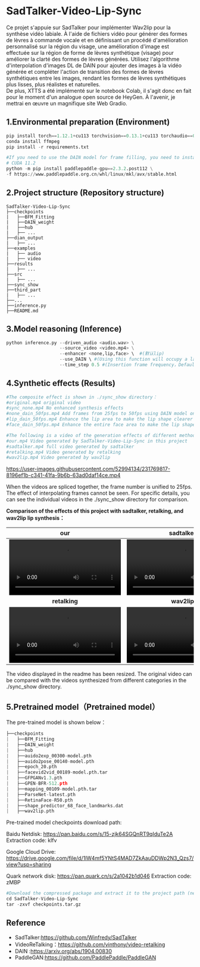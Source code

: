 # SadTalker-Video-Lip-Sync


Ce projet s'appuie sur SadTalker pour implémenter Wav2lip pour la synthèse vidéo labiale. À l'aide de fichiers vidéo pour générer des formes de lèvres à commande vocale et en définissant un procédé d'amélioration personnalisé sur la région du visage, une amélioration d'image est effectuée sur la région de forme de lèvres synthétique (visage) pour améliorer la clarté des formes de lèvres générées. Utilisez l'algorithme d'interpolation d'images DL de DAIN pour ajouter des images à la vidéo générée et compléter l'action de transition des formes de lèvres synthétiques entre les images, rendant les formes de lèvres synthétiques plus lisses, plus réalistes et naturelles.   
De plus, XTTS a été implémenté sur le notebook Colab, il s'agit donc en fait pour le moment d'un analogue open source de HeyGen. À l'avenir, je mettrai en œuvre un magnifique site Web Gradio.

## 1.Environmental preparation (Environment)

```python
pip install torch==1.12.1+cu113 torchvision==0.13.1+cu113 torchaudio==0.12.1 --extra-index-url https://download.pytorch.org/whl/cu113
conda install ffmpeg
pip install -r requirements.txt

#If you need to use the DAIN model for frame filling, you need to install it. paddle
# CUDA 11.2
python -m pip install paddlepaddle-gpu==2.3.2.post112 \
-f https://www.paddlepaddle.org.cn/whl/linux/mkl/avx/stable.html
```

## 2.Project structure (Repository structure)

```
SadTalker-Video-Lip-Sync
├──checkpoints
|   ├──BFM_Fitting
|   ├──DAIN_weight
|   ├──hub
|   ├── ...
├──dian_output
|   ├── ...
├──examples
|   ├── audio
|   ├── video
├──results
|   ├── ...
├──src
|   ├── ...
├──sync_show
├──third_part
|   ├── ...
├──...
├──inference.py
├──README.md
```

## 3.Model reasoning (Inference)

```python
python inference.py --driven_audio <audio.wav> \
                    --source_video <video.mp4> \
                    --enhancer <none,lip,face> \  #(默认lip)
                    --use_DAIN \ #(Using this function will occupy a large amount of video memory and consume a lot of time.)
             		--time_step 0.5 #(Insertion frame frequency，Default 0.5，25fps—>50fps; 0.25, 25fps—>100fps)
```



## 4.Synthetic effects (Results)

```python
#The composite effect is shown in ./sync_show directory：
#original.mp4 original video
#sync_none.mp4 No enhanced synthesis effects
#none_dain_50fps.mp4 Add frames from 25fps to 50fps using DAIN model only
#lip_dain_50fps.mp4 Enhance the lip area to make the lip shape clearer + DAIN model adds frames from 25fps to 50fps
#face_dain_50fps.mp4 Enhance the entire face area to make the lip shape clearer + DAIN model adds frames from 25fps to 50fps

#The following is a video of the generation effects of different methods
#our.mp4 Video generated by SadTalker-Video-Lip-Sync in this project
#sadtalker.mp4 full video generated by sadtalker
#retalking.mp4 Video generated by retalking
#wav2lip.mp4 Video generated by wav2lip
```

https://user-images.githubusercontent.com/52994134/231769817-8196ef1b-c341-41fa-9b6b-63ad0daf14ce.mp4

When the videos are spliced ​​together, the frame number is unified to 25fps. The effect of interpolating frames cannot be seen. For specific details, you can see the individual videos in the ./sync_show directory for comparison.   

**Comparison of the effects of this project with sadtalker, retalking, and wav2lip lip synthesis：**

|                           **our**                            |                        **sadtalker**                         |
| :----------------------------------------------------------: | :----------------------------------------------------------: |
| <video  src="https://user-images.githubusercontent.com/52994134/233003969-91fa9e94-a958-4e2d-b958-902cc7711b8a.mp4" type="video/mp4"> </video> | <video  src="https://user-images.githubusercontent.com/52994134/233003985-86d0f75c-d27f-4a52-ac31-2649ccd39616.mp4" type="video/mp4"> </video> |
|                        **retalking**                         |                         **wav2lip**                          |
| <video  src="https://user-images.githubusercontent.com/52994134/233003982-2fe1b33c-b455-4afc-ab50-f6b40070e2ca.mp4" type="video/mp4"> </video> | <video  src="https://user-images.githubusercontent.com/52994134/233003990-2f8c4b84-dc74-4dc5-9dad-a8285e728ecb.mp4" type="video/mp4"> </video> |

The video displayed in the readme has been resized. The original video can be compared with the videos synthesized from different categories in the ./sync_show directory.   

## 5.Pretrained model（Pretrained model）

The pre-trained model is shown below：

```python
├──checkpoints
|   ├──BFM_Fitting
|   ├──DAIN_weight
|   ├──hub
|   ├──auido2exp_00300-model.pth
|   ├──auido2pose_00140-model.pth
|   ├──epoch_20.pth
|   ├──facevid2vid_00189-model.pth.tar
|   ├──GFPGANv1.3.pth
|   ├──GPEN-BFR-512.pth
|   ├──mapping_00109-model.pth.tar
|   ├──ParseNet-latest.pth
|   ├──RetinaFace-R50.pth
|   ├──shape_predictor_68_face_landmarks.dat
|   ├──wav2lip.pth
```

Pre-trained model checkpoints download path:

Baidu Netdisk: https://pan.baidu.com/s/15-zjk64SGQnRT9qIduTe2A Extraction code: klfv   

Google Cloud Drive: https://drive.google.com/file/d/1lW4mf5YNtS4MAD7ZkAauDDWp2N3_Qzs7/view?usp=sharing   

Quark network disk: https://pan.quark.cn/s/2a1042b1d046 Extraction code: zMBP   

```python
#Download the compressed package and extract it to the project path (need to be executed when downloading Google Cloud Disk and Quark Cloud Disk)
cd SadTalker-Video-Lip-Sync
tar -zxvf checkpoints.tar.gz
```

## Reference

- SadTalker:https://github.com/Winfredy/SadTalker
-  VideoReTalking：https://github.com/vinthony/video-retalking
- DAIN :https://arxiv.org/abs/1904.00830
- PaddleGAN:https://github.com/PaddlePaddle/PaddleGAN
